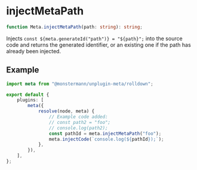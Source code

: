 # injectMetaPath

```ts
function Meta.injectMetaPath(path: string): string;
```

Injects `const ${meta.generateId("path")} = "${path}";` into the source code and returns the generated identifier, or an existing one if the path has already been injected.

## Example

```ts [Rolldown]
import meta from "@monstermann/unplugin-meta/rolldown";

export default {
    plugins: [
        meta({
            resolve(node, meta) {
                // Example code added:
                // const path2 = "foo";
                // console.log(path2);
                const pathId = meta.injectMetaPath("foo");
                meta.injectCode(`console.log(${pathId});`);
            },
        }),
    ],
};
```
